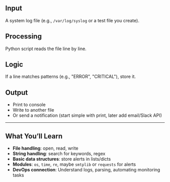 ## Input
A system log file (e.g., `/var/log/syslog` or a test file you create).

## Processing
Python script reads the file line by line.

## Logic
If a line matches patterns (e.g., "ERROR", "CRITICAL"), store it.

## Output
- Print to console  
- Write to another file  
- Or send a notification (start simple with print, later add email/Slack API)  

---

## What You’ll Learn
- **File handling**: open, read, write  
- **String handling**: search for keywords, regex  
- **Basic data structures**: store alerts in lists/dicts  
- **Modules**: `os`, `time`, `re`, maybe `smtplib` or `requests` for alerts  
- **DevOps connection**: Understand logs, parsing, automating monitoring tasks  
